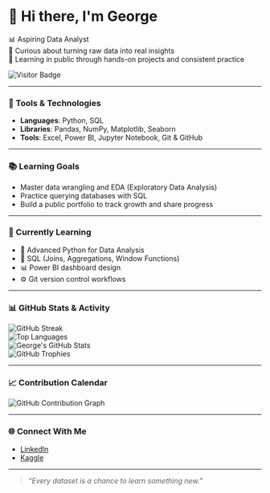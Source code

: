 # 👋 Hi there, I'm George

📊 Aspiring Data Analyst  
🧠 Curious about turning raw data into real insights  
🚀 Learning in public through hands-on projects and consistent practice

![Visitor Badge](https://komarev.com/ghpvc/?username=georgexlabs&style=flat-square)

---

### 🧰 Tools & Technologies
- **Languages**: Python, SQL
- **Libraries**: Pandas, NumPy, Matplotlib, Seaborn
- **Tools**: Excel, Power BI, Jupyter Notebook, Git & GitHub

---

<!--### 📌 What I'm Working On
- 📂 Personal data projects using real-world datasets  
- 📈 Visualizing data for better storytelling  
- 🧹 Data cleaning and transformation using Python & SQL

--- -->

### 📚 Learning Goals
- Master data wrangling and EDA (Exploratory Data Analysis)  
- Practice querying databases with SQL  
- Build a public portfolio to track growth and share progress  

---

### 📘 Currently Learning
- 🐍 Advanced Python for Data Analysis  
- 🧮 SQL (Joins, Aggregations, Window Functions)  
- 📊 Power BI dashboard design  
- ⚙️ Git version control workflows  

---

### 📊 GitHub Stats & Activity

![GitHub Streak](https://streak-stats.demolab.com?user=georgexlabs&theme=default)  
![Top Languages](https://github-readme-stats.vercel.app/api/top-langs/?username=georgexlabs&layout=compact)  
![George's GitHub Stats](https://github-readme-stats.vercel.app/api?username=georgexlabs&show_icons=true&hide=issues&count_private=true)  
![GitHub Trophies](https://github-profile-trophy.vercel.app/?username=georgexlabs&theme=flat)

---

### 📈 Contribution Calendar

![GitHub Contribution Graph](https://github-readme-activity-graph.vercel.app/graph?username=georgexlabs&theme=github)

---

### 🌐 Connect With Me

- [LinkedIn](https://x.com/georgexlabs)  
- [Kaggle](https://kaggle.com/georgexlabs)  

---

> _“Every dataset is a chance to learn something new.”_
